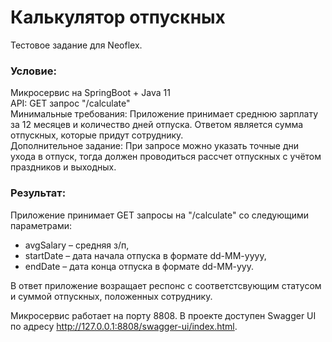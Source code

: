 # Калькулятор отпускных
Тестовое задание для Neoflex.

### Условие:
Микросервис на SpringBoot + Java 11  
API: GET запрос "/calculate"  
Минимальные требования: Приложение принимает среднюю зарплату за 12 месяцев и количество дней отпуска. Ответом является сумма отпускных, которые придут сотруднику.   
Дополнительное задание: При запросе можно указать точные дни ухода в отпуск, тогда должен проводиться рассчет отпускных с учётом праздников и выходных.

### Результат:
Приложение принимает GET запросы на "/calculate" со следующими параметрами:
- avgSalary – средняя з/п,
- startDate – дата начала отпуска в формате dd-MM-yyyy,
- endDate – дата конца отпуска в формате dd-MM-yyy.

В ответ приложение возращает респонс с соответстсвующим статусом и суммой отпускных, положенных сотруднику.  

Микросервис работает на порту 8808. В проекте доступен Swagger UI по адресу http://127.0.0.1:8808/swagger-ui/index.html.